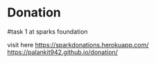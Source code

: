 # Donation
#task 1 at  sparks foundation

visit here
https://sparkdonations.herokuapp.com/
https://palankit942.github.io/donation/
